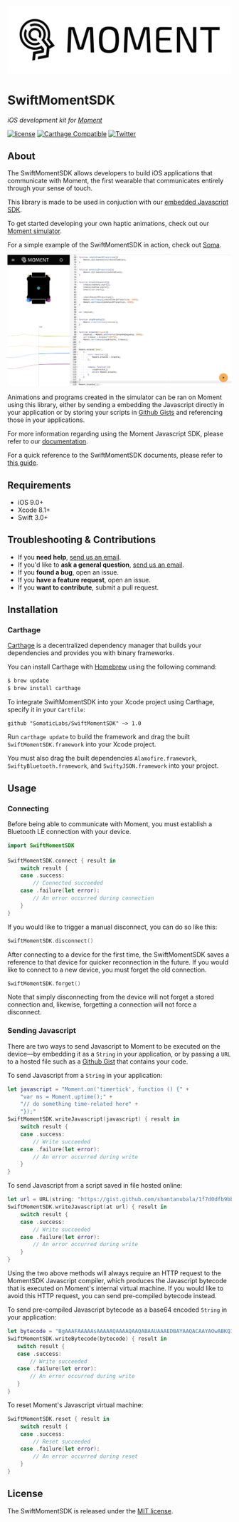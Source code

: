 ![Moment Logo](https://github.com/SomaticLabs/SwiftMomentSDK/raw/master/images/moment.png)

# SwiftMomentSDK

*iOS development kit for [Moment](https://wearmoment.com)*

[![license](https://img.shields.io/github/license/mashape/apistatus.svg)](https://github.com/SomaticLabs/SwiftMomentSDK/blob/master/LICENSE)
[![Carthage Compatible](https://img.shields.io/badge/Carthage-compatible-4BC51D.svg?style=flat)](https://github.com/Carthage/Carthage)
[![Twitter](https://img.shields.io/badge/twitter-@SomaticLabs-orange.svg?style=flat)](http://twitter.com/SomaticLabs)

## About

The SwiftMomentSDK allows developers to build iOS applications that communicate with Moment, the first wearable that communicates entirely through your sense of touch.

This library is made to be used in conjuction with our [embedded Javascript SDK](https://github.com/somaticlabs/moment-sdk).

To get started developing your own haptic animations, check out our [Moment simulator](https://somaticlabs.github.io/moment-sim/).

For a simple example of the SwiftMomentSDK in action, check out [Soma](https://github.com/SomaticLabs/Soma).

![Moment Simulator](https://github.com/SomaticLabs/SwiftMomentSDK/raw/master/images/sim.png)

Animations and programs created in the simulator can be ran on Moment using this library, either by sending a embedding the Javascript directly in your application or by storing your scripts in [Github Gists](https://gist.github.com) and referencing those in your applications.

For more information regarding using the Moment Javascript SDK, please refer to our [documentation](https://somaticlabs.github.io/moment-sdk/).

For a quick reference to the SwiftMomentSDK documents, please refer to [this guide](https://somaticlabs.github.io/SwiftMomentSDK).

## Requirements

- iOS 9.0+
- Xcode 8.1+
- Swift 3.0+

## Troubleshooting & Contributions

- If you **need help**, [send us an email](mailto:developers@somaticlabs.io).
- If you'd like to **ask a general question**, [send us an email](mailto:developers@somaticlabs.io).
- If you **found a bug**, open an issue.
- If you **have a feature request**, open an issue.
- If you **want to contribute**, submit a pull request.

## Installation

### Carthage

[Carthage](https://github.com/Carthage/Carthage) is a decentralized dependency manager that builds your dependencies and provides you with binary frameworks.

You can install Carthage with [Homebrew](http://brew.sh/) using the following command:

```bash
$ brew update
$ brew install carthage
```

To integrate SwiftMomentSDK into your Xcode project using Carthage, specify it in your `Cartfile`:

```ogdl
github "SomaticLabs/SwiftMomentSDK" ~> 1.0
```

Run `carthage update` to build the framework and drag the built `SwiftMomentSDK.framework` into your Xcode project.

You must also drag the built dependencies `Alamofire.framework`, `SwiftyBluetooth.framework`, and `SwiftyJSON.framework` into your project.

## Usage

### Connecting

Before being able to communicate with Moment, you must establish a Bluetooth LE connection with your device.

```swift
import SwiftMomentSDK

SwiftMomentSDK.connect { result in
    switch result {
    case .success:
        // Connected succeeded
    case .failure(let error):
        // An error occurred during connection
    }
}
```

If you would like to trigger a manual disconnect, you can do so like this:

```swift
SwiftMomentSDK.disconnect()
```

After connecting to a device for the first time, the SwiftMomentSDK saves a reference to that device for quicker reconnection in the future. If you would like to connect to a new device, you must forget the old connection.

```swift
SwiftMomentSDK.forget()
```

Note that simply disconnecting from the device will not forget a stored connection and, likewise, forgetting a connection will not force a disconnect.

### Sending Javascript

There are two ways to send Javascript to Moment to be executed on the device—by embedding it as a `String` in your application, or by passing a `URL` to a hosted file such as a [Github Gist](https://gist.github.com) that contains your code.

To send Javascript from a `String` in your application:

```swift
let javascript = "Moment.on('timertick', function () {" +
    "var ms = Moment.uptime();" +
    "// do something time-related here" +
    "});"
SwiftMomentSDK.writeJavascript(javascript) { result in
    switch result {
    case .success:
        // Write succeeded
    case .failure(let error):
        // An error occurred during write
    }
}
```

To send Javascript from a script saved in file hosted online:

```swift
let url = URL(string: "https://gist.github.com/shantanubala/1f7d0dfb9bbef3edca8d0bb164c56aa0/raw")!
SwiftMomentSDK.writeJavascript(at url) { result in
    switch result {
    case .success:
        // Write succeeded
    case .failure(let error):
        // An error occurred during write
    }
}
```

Using the two above methods will always require an HTTP request to the MomentSDK Javascript compiler, which produces the Javascript bytecode that is executed on Moment's internal virtual machine. If you would like to avoid this HTTP request, you can send pre-compiled bytecode instead.

To send pre-compiled Javascript bytecode as a base64 encoded `String` in your application:

 ```swift
let bytecode = "BgAAAFAAAAAsAAAAAQAAAAQAAQABAAUAAAEDBAYAAQACAAYAOwABKQIDxEYBAAAABAABACEAAwABAgMDAAAGAAgAOwECt8gARgAAAAAAAAAFAAAAAAAAAAIAb24JAHRpbWVydGljawABAHQABgBNb21lbnQGAHVwdGltZQ=="
SwiftMomentSDK.writeBytecode(bytecode) { result in
    switch result {
    case .success:
        // Write succeeded
    case .failure(let error):
        // An error occurred during write
    }
}
 ```

To reset Moment's Javascript virtual machine:

```swift
SwiftMomentSDK.reset { result in
    switch result {
    case .success:
        // Reset succeeded
    case .failure(let error):
        // An error occurred during reset
    }
}
```

## License

The SwiftMomentSDK is released under the [MIT license](https://github.com/SomaticLabs/SwiftMomentSDK/blob/master/LICENSE).
